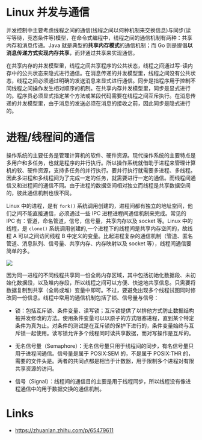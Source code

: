 # Linux 并发与通信

并发控制中主要考虑线程之间的通信(线程之间以何种机制来交换信息)与同步(读写等待，竞态条件等)模型，在命令式编程中，线程之间的通信机制有两种：共享内存和消息传递。Java 就是典型的**共享内存模式**的通信机制；而 Go 则是提倡**以消息传递方式实现内存共享**，而非通过共享来实现通信。

在共享内存的并发模型里，线程之间共享程序的公共状态，线程之间通过写-读内存中的公共状态来隐式进行通信。在消息传递的并发模型里，线程之间没有公共状态，线程之间必须通过明确的发送消息来显式进行通信。同步是指程序用于控制不同线程之间操作发生相对顺序的机制。在共享内存并发模型里，同步是显式进行的。程序员必须显式指定某个方法或某段代码需要在线程之间互斥执行。在消息传递的并发模型里，由于消息的发送必须在消息的接收之前，因此同步是隐式进行的。

# 进程/线程间的通信

操作系统的主要任务是管理计算机的软件、硬件资源。现代操作系统的主要特点是多用户和多任务，也就是程序的并行执行。所以操作系统就借助于进程来管理计算机的软、硬件资源，支持多任务的并行执行。要并行执行就需要多进程、多线程。因此多进程和多线程间为了完成一定的任务，就需要进行一定的通信。而线程间通信又和进程间的通信不同。由于进程的数据空间相对独立而线程是共享数据空间的，彼此通信机制也很不同。

Linux 中的进程，是有 `fork()` 系统调用创建的，进程间都有独立的地址空间，他们之间不能直接通信，必须通过一些 IPC 进程进程间通信机制来完成。常见的 IPC 有：管道，命名管道，信号，信号量，共享内存以及 socket 等。Linux 中的线程，是 `clone()` 系统调用创建的,一个进程下的线程间是共享内存空间的，故线程 A 可以之间访问线程 B 中定义的变量。比起进程复杂的通信机制（管道、匿名管道、消息队列、信号量、共享内存、内存映射以及 socket 等），线程间通信要简单的多。

![](https://i.postimg.cc/6QXJ8kbP/image.png)

因为同一进程的不同线程共享同一份全局内存区域，其中包括初始化数据段、未初始化数据段，以及堆内存段，所以线程之间可以方便、快速地共享信息。只需要将数据复制到共享（全局或堆）变量中即可。不过，要避免出现多个线程试图同时修改同一份信息。线程中常用的通信机制包括了锁、信号量与信号：

- 锁：包括互斥锁、条件变量、读写锁；互斥锁提供了以排他方式防止数据结构被并发修改的方法。使用条件变量可以以原子的方式阻塞进程，直到某个特定条件为真为止。对条件的测试是在互斥锁的保护下进行的，条件变量始终与互斥锁一起使用。读写锁允许多个线程同时读共享数据，而对写操作是互斥的。

- 无名信号量（Semaphore）：无名信号量只用于线程间的同步，有名信号量只用于进程间通信。信号量是属于 POSIX:SEM 的，不是属于 POSIX:THR 的，需要的文件头是。两者的共同点都是相当于计数器，用于限制多个进程对有限共享资源的访问。

- 信号（Signal）：线程间的通信目的主要是用于线程同步，所以线程没有像进程通信中的用于数据交换的通信机制。

# Links

- https://zhuanlan.zhihu.com/p/65479611
